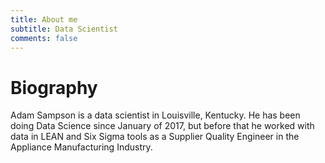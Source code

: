 ```yaml
---
title: About me
subtitle: Data Scientist
comments: false
---
```


# Biography

Adam Sampson is a data scientist in Louisville, Kentucky. He has been doing Data Science since January of 2017, but before that he worked with data in LEAN and Six Sigma tools as a Supplier Quality Engineer in the Appliance Manufacturing Industry.  
